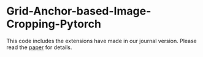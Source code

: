 # Grid-Anchor-based-Image-Cropping-Pytorch
This code includes the extensions have made in our journal version. Please read the [paper](https://drive.google.com/open?id=1Bd1VaqYVycB7Npv5OdXKl-znKs_APl4n) for details.
